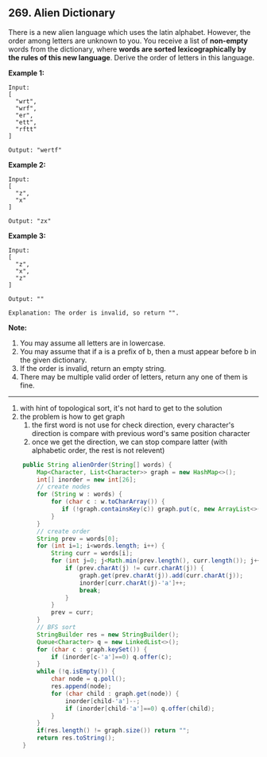 ## 269. Alien Dictionary

There is a new alien language which uses the latin alphabet. However, the order among letters are unknown to you. You receive a list of **non-empty** words from the dictionary, where **words are sorted lexicographically by the rules of this new language**. Derive the order of letters in this language.

**Example 1:**

```
Input:
[
  "wrt",
  "wrf",
  "er",
  "ett",
  "rftt"
]

Output: "wertf"
```

**Example 2:**

```
Input:
[
  "z",
  "x"
]

Output: "zx"
```

**Example 3:**

```
Input:
[
  "z",
  "x",
  "z"
] 

Output: "" 

Explanation: The order is invalid, so return "".
```

**Note:**

1. You may assume all letters are in lowercase.
2. You may assume that if a is a prefix of b, then a must appear before b in the given dictionary.
3. If the order is invalid, return an empty string.
4. There may be multiple valid order of letters, return any one of them is fine.

----

1. with hint of topological sort, it's not hard to get to the solution
2. the problem is how to get graph
   1. the first word is not use for check direction, every character's direction is compare with previous word's same position character
   2. once we get the direction, we can stop compare latter (with alphabetic order, the rest is not relevent)

```java
    public String alienOrder(String[] words) {
        Map<Character, List<Character>> graph = new HashMap<>();
        int[] inorder = new int[26];
        // create nodes
        for (String w : words) {
            for (char c : w.toCharArray()) {
               if (!graph.containsKey(c)) graph.put(c, new ArrayList<>());
            }
        }
        // create order
        String prev = words[0];
        for (int i=1; i<words.length; i++) {
            String curr = words[i];
            for (int j=0; j<Math.min(prev.length(), curr.length()); j++) {
                if (prev.charAt(j) != curr.charAt(j)) {
                    graph.get(prev.charAt(j)).add(curr.charAt(j));    
                    inorder[curr.charAt(j)-'a']++;
                    break;
                }
            }
            prev = curr;
        }
        // BFS sort
        StringBuilder res = new StringBuilder();
        Queue<Character> q = new LinkedList<>();
        for (char c : graph.keySet()) {
            if (inorder[c-'a']==0) q.offer(c);
        }
        while (!q.isEmpty()) {
            char node = q.poll();
            res.append(node);
            for (char child : graph.get(node)) {
                inorder[child-'a']--;
                if (inorder[child-'a']==0) q.offer(child);   
            }
        }
        if(res.length() != graph.size()) return "";
        return res.toString();
    }
```

